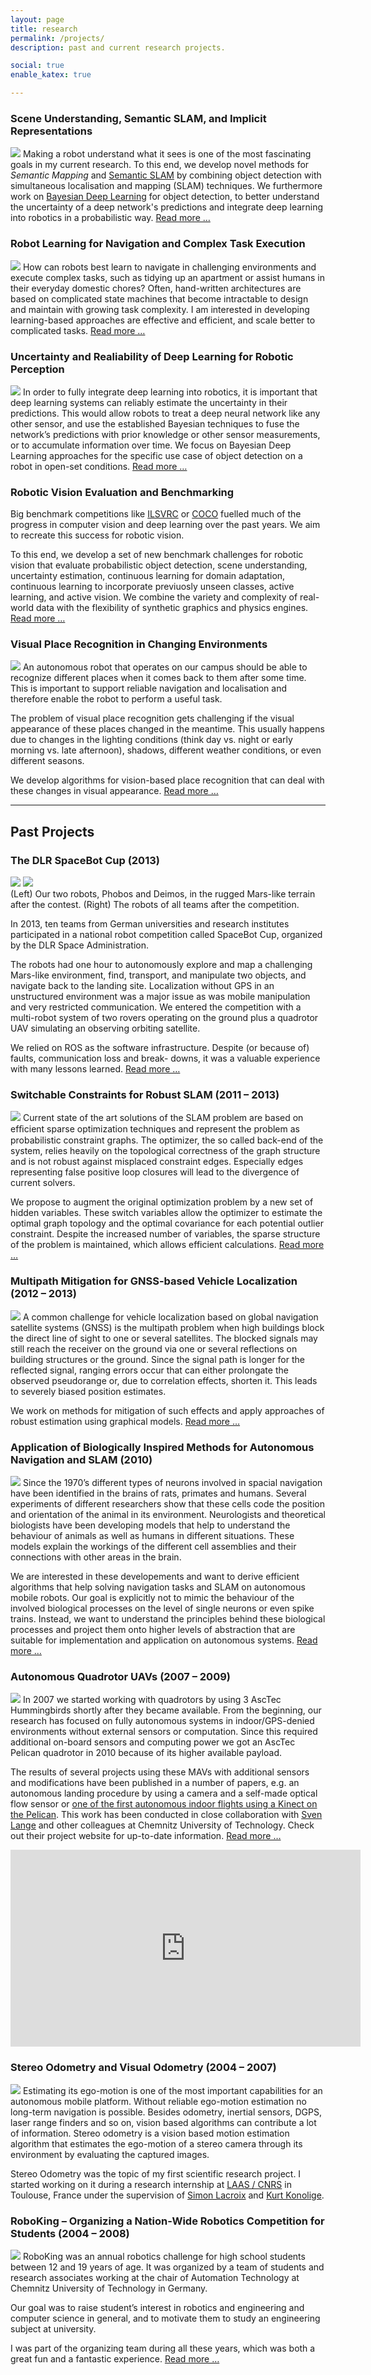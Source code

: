 ```yaml
---
layout: page
title: research
permalink: /projects/
description: past and current research projects.

social: true
enable_katex: true

---
```



### Scene Understanding, Semantic SLAM, and Implicit Representations
<a href="sceneunderstanding"><img class="col one" src="/assets/img/projects/quadricSLAM.png"/></a>
Making a robot understand what it sees is one of the most fascinating goals in my current research.
To this end, we develop novel methods for _Semantic Mapping_ and [Semantic SLAM](http://www.semanticslam.ai) by combining object detection with simultaneous localisation and mapping (SLAM) techniques. We furthermore work on [Bayesian Deep Learning](uncertainty) for object detection, to better understand the uncertainty of a deep network's predictions and integrate deep learning into robotics in a probabilistic way. [Read more …](sceneunderstanding)


<!-- Our ongoing research in scene understanding will help to provide answers to a robot’s questions like „What are these objects I can see in front of me?“ (object detection and recognition), „What can I do with these objects?“ (affordance detection), „Am I in an office, a kitchen, or a living room? What can I expect to find here?“ (semantic mapping, holistic scene understanding.

Furthermore, we work towards making semantic perception robust enough to be used on autonomous robots. To achieve this goal, we analyse the key differences between robotic vision and computer vision (where great breakthroughs have happened since 2013 with the advent of convolutional networks), and adapt learning procedures and network architectures accordingly.  -->


### Robot Learning for Navigation and Complex Task Execution
<a href="learningtonavigate"><img class="col one" src="/assets/img/projects/navigate.png"/></a>
How can robots best learn to navigate in challenging environments and execute complex tasks, such as tidying up an apartment or assist humans in their everyday domestic chores? Often, hand-written architectures are based on complicated state machines that become intractable to design and maintain with growing task complexity. I am interested in developing learning-based approaches are effective and efficient, and scale better to complicated tasks. [Read more …](learningtonavigate)

### Uncertainty and Realiability of Deep Learning for Robotic Perception
<a href="uncertainty"><img class="col one" src="/assets/img/projects/uncertainty.png"/></a>
In order to fully integrate deep
learning into robotics, it is important that deep learning systems
can reliably estimate the uncertainty in their predictions.
This would allow robots to treat a deep neural network
like any other sensor, and use the established Bayesian
techniques to fuse the network’s predictions
with prior knowledge or other sensor measurements, or to
accumulate information over time.
We focus on Bayesian Deep Learning approaches for the specific use case of object detection on a robot in open-set conditions. [Read more …](uncertainty)



### Robotic Vision Evaluation and Benchmarking
Big benchmark competitions like [ILSVRC](http://www.image-net.org/challenges/LSVRC/) or [COCO](http://cocodataset.org) fuelled much of the progress in computer vision and deep learning over the past years. We aim to recreate this success for robotic vision.

To this end, we develop a set of new benchmark challenges for robotic vision that evaluate probabilistic object detection, scene understanding, uncertainty estimation, continuous learning for domain adaptation, continuous learning to incorporate previuosly unseen classes,
active learning, and active vision.
We combine the variety and complexity of real-world data with the flexibility of synthetic graphics and physics engines.
[Read more …](http://www.roboticvisionchallenge.org)


### Visual Place Recognition in Changing Environments
<a href="placerecognition"><img class="col one" src="/assets/img/projects/placeRec.png"/></a>
An autonomous robot that operates on our campus should be able to recognize different places when it comes back to them after some time. This is important to support reliable navigation and localisation and therefore enable the robot to perform a useful task.

The problem of visual place recognition gets challenging if the visual appearance of these places changed in the meantime. This usually happens due to changes in the lighting conditions (think day vs. night or early morning vs. late afternoon), shadows, different weather conditions, or even different seasons.

<a name="past projects"></a>

We develop algorithms for vision-based place recognition that can deal with these changes in visual appearance. [Read more …](placerecognition)

---

## Past Projects

### The DLR SpaceBot Cup (2013)
<div class="img_row">
<a href="spacebotcup"><img class="col one" src="/assets/img/projects/spacebot/robot.png"/></a>
<a href="spacebotcup"><img class="col two" src="/assets/img/projects/spacebot/alle_Roboter.png"/></a>
</div>
<div class="col three caption">
      (Left) Our two robots, Phobos and Deimos, in the rugged Mars-like terrain after the contest. (Right) The robots of all teams after the competition.
</div>


In 2013, ten teams from German universities and research institutes participated in a national robot competition called SpaceBot Cup, organized by the DLR Space Administration.

The robots had one hour to autonomously explore and map a challenging Mars-like environment, find, transport, and manipulate two objects, and navigate back to the landing site. Localization without GPS in an unstructured environment was a major issue as was mobile manipulation and very restricted communication. We entered the competition with a multi-robot system of two rovers operating on the ground plus a quadrotor UAV simulating an observing orbiting satellite.

We relied on ROS as the software infrastructure. Despite (or because of) faults, communication loss and break- downs, it was a valuable experience with many lessons learned. [Read more …](spacebotcup)



### Switchable Constraints for Robust SLAM (2011 – 2013)
<a href="switchableConstraints"><img class="col one" src="/assets/img/projects/manhattan.png"/></a>
Current state of the art solutions of the SLAM problem are based on efﬁcient sparse optimization techniques and represent the problem as probabilistic constraint graphs. The optimizer, the so called back-end of the system, relies heavily on the topological correctness of the graph structure and is not robust against misplaced constraint edges. Especially edges representing false positive loop closures will lead to the divergence of current solvers.

We propose to augment the original optimization problem by a new set of hidden variables. These switch variables allow the optimizer to estimate the optimal graph topology and the optimal covariance for each potential outlier constraint. Despite the increased number of variables, the sparse structure of the problem is maintained, which allows efficient calculations. [Read more …](switchableConstraints)


### Multipath Mitigation for GNSS-based Vehicle Localization (2012 – 2013)
<a href="gnss"><img class="col one" src="/assets/img/projects/3Sats.png"/></a>
A common challenge for vehicle localization based on global navigation satellite systems (GNSS) is the multipath problem when high buildings block the direct line of sight to one or several satellites. The blocked signals may still reach the receiver on the ground via one or several reflections on building structures or the ground. Since the signal path is longer for the reflected signal, ranging errors occur that can either prolongate the observed pseudorange or, due to correlation effects, shorten it. This leads to severely biased position estimates.

We work on methods for mitigation of such effects and apply approaches of robust estimation using graphical models.  [Read more …](gnss)

### Application of Biologically Inspired Methods for Autonomous Navigation and SLAM (2010)

[<img class="col one pad10" src="/assets/img/projects/poseCellNetwork.png"/>](bioinspired)
Since the 1970’s different types of neurons involved in spacial navigation have been identified in the brains of rats, primates and humans. Several experiments of different researchers show that these cells code the position and orientation of the animal in its environment.
Neurologists and theoretical biologists have been developing models that help to understand the behaviour of animals as well as humans in different situations. These models explain the workings of the different cell assemblies and their connections with other areas in the brain.

We are interested in these developements and want to derive efficient algorithms that help solving navigation tasks and SLAM on autonomous mobile robots. Our goal is explicitly not to mimic the behaviour of the involved biological processes on the level of single neurons or even spike trains. Instead, we want to understand the principles behind these biological processes and project them onto higher levels of abstraction that are suitable for implementation and application on autonomous systems. [Read more …](bioinspired)



### Autonomous Quadrotor UAVs (2007 – 2009)
[<img class="col one pad10" src="/assets/img/projects/pelican.png"/>](UAVs)
In 2007 we started working with quadrotors by using 3 AscTec Hummingbirds shortly after they became available. From the beginning, our research has focused on fully autonomous systems in indoor/GPS-denied environments without external sensors or computation. Since this required additional on-board sensors and computing power we got an AscTec Pelican quadrotor in 2010 because of its higher available payload.

The results of several projects using these MAVs with additional sensors and modifications have been published in a number of papers, e.g. an autonomous landing procedure by using a camera and a self-made optical flow sensor or [one of the first autonomous indoor flights using a Kinect on the Pelican](https://youtu.be/kmMzc2-ray0). This work has been conducted in close collaboration with [Sven Lange](https://www.tu-chemnitz.de/etit/proaut/en/team/svenLange.html) and other colleagues at Chemnitz University of Technology. Check out their project website for up-to-date information. [Read more …](UAVs)

<center><iframe width="560" height="315" src="https://www.youtube.com/embed/kmMzc2-ray0" frameborder="0" allow="autoplay; encrypted-media" allowfullscreen></iframe></center>


### Stereo Odometry and Visual Odometry (2004 – 2007)
<img class="col one pad10" src="/assets/img/projects/pointMatching.png"/>
Estimating its ego-motion is one of the most important capabilities for an autonomous mobile platform. Without reliable ego-motion estimation no long-term navigation is possible. Besides odometry, inertial sensors, DGPS, laser range finders and so on, vision based algorithms can contribute a lot of information. Stereo odometry is a vision based motion estimation algorithm that estimates the ego-motion of a stereo camera through its environment by evaluating the captured images.

Stereo Odometry was the topic of my first scientific research project. I started working on it during a research internship at [LAAS / CNRS](http://www.laas.fr) in Toulouse, France under the supervision of [Simon Lacroix](https://scholar.google.com.au/citations?user=7cgLDwUAAAAJ&hl=en&oi=ao) and [Kurt Konolige](https://scholar.google.com.au/citations?user=hczHVxEAAAAJ&hl=en).


### RoboKing – Organizing a Nation-Wide Robotics Competition for Students (2004 – 2008)
[<img class="col one pad10" src="/assets/img/projects/roboking/3.jpg"/>](roboking)
RoboKing was an annual robotics challenge for high school students between 12 and 19 years of age. It was organized by a team of students and research associates working at the chair of Automation Technology at Chemnitz University of Technology in Germany.

Our goal was to raise student’s interest in robotics and engineering and computer science in general, and to motivate them to study an engineering subject at university.

I was part of the organizing team during all these years, which was both a great fun and a fantastic experience. [Read more …](roboking)

<!--
**A bit of Text**

Some maths:

$$
\begin{align*}
  & \phi(x,y) = \phi \left(\sum_{i=1}^n x_ie_i, \sum_{j=1}^n y_je_j \right)
  = \sum_{i=1}^n \sum_{j=1}^n x_i y_j \phi(e_i, e_j) = \\
  & (x_1, \ldots, x_n) \left( \begin{array}{ccc}
      \phi(e_1, e_1) & \cdots & \phi(e_1, e_n) \\
      \vdots & \ddots & \vdots \\
      \phi(e_n, e_1) & \cdots & \phi(e_n, e_n)
    \end{array} \right)
  \left( \begin{array}{c}
      y_1 \\
      \vdots \\
      y_n
    \end{array} \right)
\end{align*}
$$

Some Code:


{% highlight python %}
def test(a=1):
  # Example can be run directly in your JavaScript console
  import numpy as np
  for i in range(5):
    a=[x.strip('.') for x in b{i}]
{% endhighlight %}

~~~py
def test(a=1):
  # Example can be run directly in your JavaScript console
  import numpy as np
  for i in range(5):
    a=[x.strip('.') for x in b{i}]

~~~


<div class="img_row">
    <img class="col one" src="/assets/img/12.jpg" alt="" title="example image"/>
    <img class="col one" src="/assets/img/12.jpg" alt="" title="example image"/>
    <img class="col one" src="/assets/img/12.jpg" alt="" title="example image"/>
</div>


<div class="col three caption">
    Caption photos easily. On the left, a road goes through a tunnel. Middle, leaves artistically fall in a hipster photoshoot. Right, in another hipster photoshoot, a lumberjack grasps a handful of pine needles.
</div>
<div class="img_row">
    <img class="col three" src="{{ site.baseurl }}/assets/img/5.jpg" alt="" title="example image"/>
</div>


![image](/assets/img/12.jpg){:width='33%'}
<div class="col three caption">
    This image can also have a caption. It's like magic.
</div>

-->
<!--

{% for project in site.projects %}

{% if project.redirect %}
<div class="project">
    <div class="thumbnail">
        <a href="{{ project.redirect }}" target="_blank">
        {% if project.img %}
        <img class="thumbnail" src="{{ project.img | prepend: site.baseurl | prepend: site.url }}"/>
        {% else %}
        <div class="thumbnail blankbox"></div>
        {% endif %}    
        <span>
            <h1>{{ project.title }}</h1>
            <br/>
            <p>{{ project.description }}</p>
        </span>
        </a>
    </div>
</div>
{% else %}

<div class="project ">
    <div class="thumbnail">
        <a href="{{ project.url | prepend: site.baseurl | prepend: site.url }}">
        {% if project.img %}
        <img class="thumbnail" src="{{ project.img | prepend: site.baseurl | prepend: site.url }}"/>
        {% else %}
        <div class="thumbnail blankbox"></div>
        {% endif %}    
        <span>
            <h1>{{ project.title }}</h1>
            <br/>
            <p>{{ project.description }}</p>
        </span>
        </a>
    </div>
</div>

{% endif %}

{% endfor %} -->
